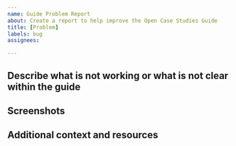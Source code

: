 ```yaml
---
name: Guide Problem Report
about: Create a report to help improve the Open Case Studies Guide
title: [Problem]
labels: bug
assignees:

---
```


## Describe what is not working or what is not clear within the guide
<!-- A clear and concise description of what the bug is. -->

## Screenshots
<!-- If applicable, add screenshots to help explain your problem. -->

## Additional context and resources
<!-- Add any other context about the problem here. Please provide any resources that you think might be helfpul. -->
